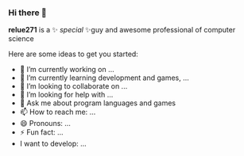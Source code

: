 ### Hi there 👋


**relue271** is a ✨ _special_ ✨guy and awesome professional of computer science

Here are some ideas to get you started:

- 🔭 I’m currently working on ...
- 🌱 I’m currently learning development and games, ...
- 👯 I’m looking to collaborate on ...
- 🤔 I’m looking for help with ...
- 💬 Ask me about program languages and games
- 📫 How to reach me: ...
- 😄 Pronouns: ...
- ⚡ Fun fact: ...
- I want to develop: ...
<!-- 
comentario
-->

